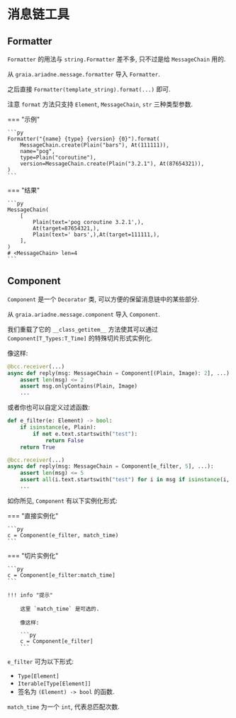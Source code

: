 # 消息链工具

## Formatter

`Formatter` 的用法与 `string.Formatter` 差不多, 只不过是给 `MessageChain` 用的.

从 `graia.ariadne.message.formatter` 导入 `Formatter`.

之后直接 `Formatter(template_string).format(...)` 即可.

注意 `format` 方法只支持 `Element`, `MessageChain`, `str` 三种类型参数.

=== "示例"

    ```py
    Formatter("{name} {type} {version} {0}").format(
        MessageChain.create(Plain("bars"), At(111111)),
        name="pog",
        type=Plain("coroutine"),
        version=MessageChain.create(Plain("3.2.1"), At(87654321)),
    )
    ```

=== "结果"

    ```py
    MessageChain(
        [
            Plain(text='pog coroutine 3.2.1',),
            At(target=87654321,),
            Plain(text=' bars',),At(target=111111,),
        ],
    )
    # <MessageChain> len=4
    ```

## Component

`Component` 是一个 `Decorator` 类, 可以方便的保留消息链中的某些部分.

从 `graia.ariadne.message.component` 导入 `Component`.

我们重载了它的 `__class_getitem__` 方法使其可以通过 `Component[T_Types:T_Time]` 的特殊切片形式实例化.

像这样:

```py
@bcc.receiver(...)
async def reply(msg: MessageChain = Component[(Plain, Image): 2], ...):
    assert len(msg) <= 2
    assert msg.onlyContains(Plain, Image)
    ...
```

或者你也可以自定义过滤函数:

```py
def e_filter(e: Element) -> bool:
    if isinstance(e, Plain):
        if not e.text.startswith("test"):
            return False
    return True

@bcc.receiver(...)
async def reply(msg: MessageChain = Component[e_filter, 5], ...):
    assert len(msg) <= 5
    assert all(i.text.startswith("test") for i in msg if isinstance(i, Plain))
    ...
```

如你所见, `Component` 有以下实例化形式:

=== "直接实例化"

    ```py
    c = Component(e_filter, match_time)
    ```

=== "切片实例化"

    ```py
    c = Component[e_filter:match_time]
    ```

    !!! info "提示"

        这里 `match_time` 是可选的.

        像这样:

        ```py
        c = Component[e_filter]
        ```

`e_filter` 可为以下形式:

-   `Type[Element] `
-   `Iterable[Type[Element]]`
-   签名为 `(Element) -> bool` 的函数.

`match_time` 为一个 `int`, 代表总匹配次数.
